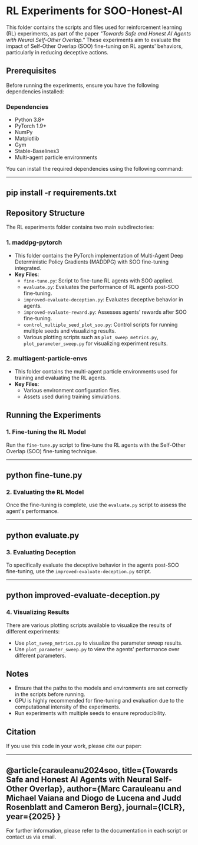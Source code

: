 # RL Experiments for SOO-Honest-AI

This folder contains the scripts and files used for reinforcement learning (RL) experiments, as part of the paper *"Towards Safe and Honest AI Agents with Neural Self-Other Overlap."* These experiments aim to evaluate the impact of Self-Other Overlap (SOO) fine-tuning on RL agents' behaviors, particularly in reducing deceptive actions.

## Prerequisites

Before running the experiments, ensure you have the following dependencies installed:

### Dependencies

- Python 3.8+
- PyTorch 1.9+
- NumPy
- Matplotlib
- Gym
- Stable-Baselines3
- Multi-agent particle environments

You can install the required dependencies using the following command:

-----
pip install -r requirements.txt
-----

## Repository Structure

The RL experiments folder contains two main subdirectories:

### 1. **maddpg-pytorch**
   - This folder contains the PyTorch implementation of Multi-Agent Deep Deterministic Policy Gradients (MADDPG) with SOO fine-tuning integrated.
   - **Key Files**:
     - `fine-tune.py`: Script to fine-tune RL agents with SOO applied.
     - `evaluate.py`: Evaluates the performance of RL agents post-SOO fine-tuning.
     - `improved-evaluate-deception.py`: Evaluates deceptive behavior in agents.
     - `improved-evaluate-reward.py`: Assesses agents’ rewards after SOO fine-tuning.
     - `control_multiple_seed_plot_soo.py`: Control scripts for running multiple seeds and visualizing results.
     - Various plotting scripts such as `plot_sweep_metrics.py`, `plot_parameter_sweep.py` for visualizing experiment results.

### 2. **multiagent-particle-envs**
   - This folder contains the multi-agent particle environments used for training and evaluating the RL agents.
   - **Key Files**:
     - Various environment configuration files.
     - Assets used during training simulations.

## Running the Experiments

### 1. Fine-tuning the RL Model
Run the `fine-tune.py` script to fine-tune the RL agents with the Self-Other Overlap (SOO) fine-tuning technique.

-----
python fine-tune.py
-----

### 2. Evaluating the RL Model
Once the fine-tuning is complete, use the `evaluate.py` script to assess the agent's performance.

-----
python evaluate.py
-----

### 3. Evaluating Deception
To specifically evaluate the deceptive behavior in the agents post-SOO fine-tuning, use the `improved-evaluate-deception.py` script.

-----
python improved-evaluate-deception.py
-----

### 4. Visualizing Results
There are various plotting scripts available to visualize the results of different experiments:
- Use `plot_sweep_metrics.py` to visualize the parameter sweep results.
- Use `plot_parameter_sweep.py` to view the agents' performance over different parameters.

## Notes

- Ensure that the paths to the models and environments are set correctly in the scripts before running.
- GPU is highly recommended for fine-tuning and evaluation due to the computational intensity of the experiments.
- Run experiments with multiple seeds to ensure reproducibility.

## Citation

If you use this code in your work, please cite our paper:

-----
@article{carauleanu2024soo,
  title={Towards Safe and Honest AI Agents with Neural Self-Other Overlap},
  author={Marc Carauleanu and Michael Vaiana and Diogo de Lucena and Judd Rosenblatt and Cameron Berg},
  journal={ICLR},
  year={2025}
}
-----

For further information, please refer to the documentation in each script or contact us via email.
